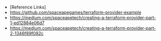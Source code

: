 


- [Reference Links]
 - https://github.com/spaceapegames/terraform-provider-example
 - https://medium.com/spaceapetech/creating-a-terraform-provider-part-1-ed12884e06d7
 - https://medium.com/spaceapetech/creating-a-terraform-provider-part-2-1346f89f082c 